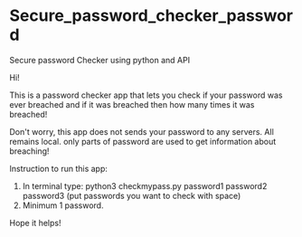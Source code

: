# Secure_password_checker_password
Secure password Checker using python and API

Hi! 

This is a password checker app that lets you check if your password was ever breached and 
if it was breached then how many times it was breached!

Don't worry, this app does not sends your password to any servers. All remains local. only parts of password are used to get 
information about breaching!

Instruction to run this app:
1. In terminal type: python3 checkmypass.py password1 password2 password3 (put passwords you want to check with space)
2. Minimum 1 password.

Hope it helps!

